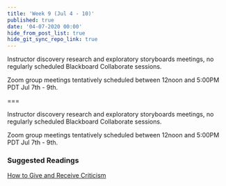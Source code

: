 ```yaml
---
title: 'Week 9 (Jul 4 - 10)'
published: true
date: '04-07-2020 00:00'
hide_from_post_list: true
hide_git_sync_repo_link: true
---
```


Instructor discovery research and exploratory storyboards meetings, no regularly scheduled Blackboard Collaborate sessions.  

Zoom group meetings tentatively scheduled between 12noon and 5:00PM PDT Jul 7th - 9th.

===

Instructor discovery research and exploratory storyboards meetings, no regularly scheduled Blackboard Collaborate sessions.

Zoom group meetings tentatively scheduled between 12noon and 5:00PM PDT Jul 7th - 9th.

### Suggested Readings  
[How to Give and Receive Criticism](http://scottberkun.com/essays/35-how-to-give-and-receive-criticism/)  
